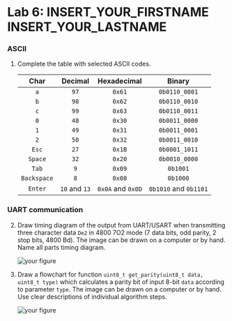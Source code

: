 # Lab 6: INSERT_YOUR_FIRSTNAME INSERT_YOUR_LASTNAME

### ASCII

1. Complete the table with selected ASCII codes.

   | **Char** | **Decimal** | **Hexadecimal** | **Binary** |
   | :-: | :-: | :-: | :-: |
   | `a` | `97` | `0x61` | `0b0110_0001` |
   | `b` | `98` | `0x62` | `0b0110_0010` |
   | `c` | `99` | `0x63` | `0b0110_0011` |
   | `0` | `48` | `0x30` | `0b0011_0000` |
   | `1` | `49` | `0x31` | `0b0011_0001` |
   | `2` | `50` | `0x32` | `0b0011_0010` |
   | `Esc` | `27` | `0x1B` | `0b0001_1011` |
   | `Space` | `32` | `0x20` | `0b0010_0000` |
   | `Tab` | `9` | `0x09` | `0b1001` |
   | `Backspace` | `8` | `0x08` | `0b1000` |
   | `Enter` | `10` and `13` | `0x0A` and `0x0D` | `0b1010` and `0b1101` |

### UART communication

2. Draw timing diagram of the output from UART/USART when transmitting three character data `De2` in 4800 7O2 mode (7 data bits, odd parity, 2 stop bits, 4800&nbsp;Bd). The image can be drawn on a computer or by hand. Name all parts timing diagram.

   ![your figure]()

3. Draw a flowchart for function `uint8_t get_parity(uint8_t data, uint8_t type)` which calculates a parity bit of input 8-bit `data` according to parameter `type`. The image can be drawn on a computer or by hand. Use clear descriptions of individual algorithm steps.

   ![your figure]()

